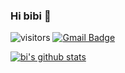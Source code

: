 ### Hi bibi 👋

![visitors](https://visitor-badge.glitch.me/badge?page_id=bluvory.visitor-badge)
 [![Gmail Badge](https://img.shields.io/badge/Gmail-d14836?style=flat-square&logo=Gmail&logoColor=white&link=mailto:rupihw@gmail.com)](mailto:rupihw@gmail.com)

[![bi's github stats](https://github-readme-stats.vercel.app/api?username=bluvory&count_private=true&show_icons=true&theme=ayu-mirage)](https://github.com/anuraghazra/github-readme-stats)


<!--
**bluvory/bluvory** is a ✨ _special_ ✨ repository because its `README.md` (this file) appears on your GitHub profile.


- 🔭 I’m currently working on ...
- 🌱 I’m currently learning ...
- 👯 I’m looking to collaborate on ...
- 🤔 I’m looking for help with ...
- 💬 Ask me about ...
- 📫 How to reach me: ...
- 😄 Pronouns: ...
- ⚡ Fun fact: ...
-->
<div align=center>
	
